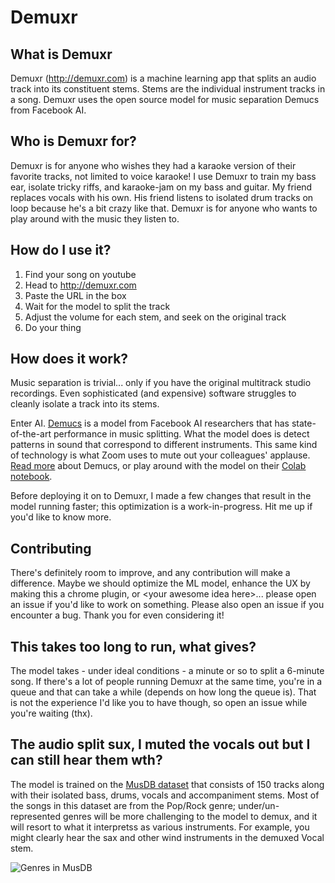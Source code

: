 # Demuxr

## What is Demuxr
Demuxr (http://demuxr.com) is a machine learning app that splits an audio track into its constituent stems. Stems are the individual instrument tracks in a song. Demuxr uses the open source model for music separation Demucs from Facebook AI. 


## Who is Demuxr for?
Demuxr is for anyone who wishes they had a karaoke version of their favorite tracks, not limited to voice karaoke! I use Demuxr to train my bass ear, isolate tricky riffs, and karaoke-jam on my bass and guitar. My friend replaces vocals with his own. His friend listens to isolated drum tracks on loop because he's a bit crazy like that. Demuxr is for anyone who wants to play around with the music they listen to.

## How do I use it?
1. Find your song on youtube
2. Head to http://demuxr.com 
3. Paste the URL in the box
4. Wait for the model to split the track
5. Adjust the volume for each stem, and seek on the original track
6. Do your thing

## How does it work?
Music separation is trivial... only if you have the original multitrack studio recordings. Even sophisticated (and expensive) software struggles to cleanly isolate a track into its stems.

Enter AI. [Demucs](https://github.com/facebookresearch/demucs) is a model from Facebook AI researchers that has state-of-the-art performance in music splitting. What the model does is detect patterns in sound that correspond to different instruments. This same kind of technology is what Zoom uses to mute out your colleagues' applause. [Read more](https://tech.fb.com/one-track-minds-using-ai-for-music-source-separation/) about Demucs, or play around with the model on their [Colab notebook](https://colab.research.google.com/drive/1jCegIzLIuqqcM85uVs3WCeAJiSoYq3oh?usp=sharing).

Before deploying it on to Demuxr, I made a few changes that result in the model running faster; this optimization is a work-in-progress. Hit me up if you'd like to know more.

## Contributing
There's definitely room to improve, and any contribution will make a difference. Maybe we should optimize the ML model, enhance the UX by making this a chrome plugin,  or \<your awesome idea here\>... please open an issue if you'd like to work on something. Please also open an issue if you encounter a bug. Thank you for even considering it!

## This takes too long to run, what gives?
The model takes - under ideal conditions - a minute or so to split a 6-minute song. If there's a lot of people running Demuxr at the same time, you're in a queue and that can take a while (depends on how long the queue is). That is not the experience I'd like you to have though, so open an issue while you're waiting (thx).

## The audio split sux, I muted the vocals out but I can still hear them wth?
The model is trained on the [MusDB dataset](https://sigsep.github.io/datasets/musdb.html) that consists of 150 tracks along with their isolated bass, drums, vocals and accompaniment stems. Most of the songs in this dataset are from the Pop/Rock genre; under/un-represented genres will be more challenging to the model to demux, and it will resort to what it interpretss as various instruments. For example, you might clearly hear the sax and other wind instruments in the demuxed Vocal stem.

![Genres in MusDB](https://imgur.com/Zv4R928)
